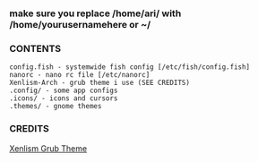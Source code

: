 ### make sure you replace /home/ari/ with /home/yourusernamehere or ~/
### CONTENTS
```text
config.fish - systemwide fish config [/etc/fish/config.fish]
nanorc - nano rc file [/etc/nanorc]
Xenlism-Arch - grub theme i use (SEE CREDITS)
.config/ - some app configs
.icons/ - icons and cursors
.themes/ - gnome themes
```

### CREDITS
[Xenlism Grub Theme](https://www.gnome-look.org/p/1440862/)
